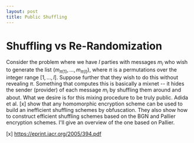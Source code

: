 ```yaml
---
layout: post
title: Public Shuffling
---
```


# Shuffling vs Re-Randomization

Consider the problem where we have $l$ parties with messages $m_i$ who wish to generate
the list $(m_{\pi(1)}, \dots, m_{\pi(l)})$, where $\pi$ is a permutations over the
integer range $[1,\dots,l]$. Suppose further that they wish to do this without
revealing $\pi$. Something that computes this is basically a mixnet -- it hides the
sender (provider) of each message $m_i$ by shuffling them around and about. What we
desire is for this mixing procedure to be truly public. Adida et al. [x] show that
any homomorphic encryption scheme can be used to build an inefficient shuffling schemes
by obfuscation. They also show how to construct efficient shuffling schemes based on
the BGN and Pallier encryption schemes. I'll give an overview of the one based on
Pallier.

[x] https://eprint.iacr.org/2005/394.pdf
